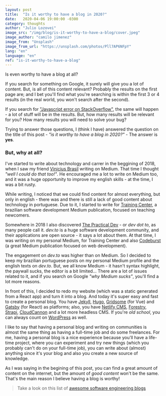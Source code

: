 ```yaml
---
layout: post
title:  "Is it worthy to have a blog in 2020?"
date:   2020-04-06 19:00:00 -0300
category: thoughts
author: "Julio Lozovei"
image_src: "/img/blog/is-it-worthy-to-have-a-blog/cover.jpeg"
image_author: "camilo jimenez"
image_from: "Unsplash"
image_from_url: "https://unsplash.com/photos/Pll7AP6NFpY"
lang: "en"
language: "en"
ref: "is-it-worthy-to-have-a-blog"
---
```

Is even worthy to have a blog at all?
<!--more-->
If you search for something on Google, it surely will give you a lot of content. But, is all of this content relevant? Probably the results on the first page are; and I bet you'll find what you're searching is within the first 3 or 4 results (in the real world, you won't search after the second).

If you search for ["Javascript error on StackOverflow"](https://stackoverflow.com/questions/tagged/javascript), the same will happen - a lot of stuff will be in the results. But, how many results will be relevant for you? How many results you will need to solve your bug?

Trying to answer those questions, I (think I have) answered the question on the title of this post - _"is it worthy to have a blog in 2020?"_ - The answer is **yes**.


### But, why at all?
I've started to write about technology and carrer in the beggining of 2018, when I saw my friend [Vinicius Brasil](https://vnbrs.com) writing on Medium. That time I thought _"well I could do that too!"_. He encouraged me a lot to write on Medium too, and it was a huge opportunity to improve my english skills - at the time, I was a bit rusty.

While writing, I noticed that we could find content for almost everything, but only in english - there was and there is still a lack of good content about technology in portuguese. Due to it, I started to write for [Training Center](https://medium.com/trainingcenter), a brazilian software development Medium publication, focused on teaching newcomers.

Somewhere in 2018 I also discovered [The Practical Dev](https://dev.to) - or _dev dot to_, as many people call it. _dev.to_ is a huge software development community, and their applications are open source - it says a lot about them. At that time, I was writing on my personal Medium, for Training Center and also [Codeburst](https://codeburst.io/) (a great Medium publication focused on web development).

The engagement on _dev.to_ was higher than on Medium. So I decided to keep my brazilian portuguese posts on my personal Medium profile and the english texts on _dev.to_. But, we all know Medium - it hasn't syntax highlight, the paywall sucks, the editor is a bit limited... There are a lot of issues related to it, and if you search on Google _"why Medium sucks"_, you'll find a lot more reasons.

In front of this, I decided to redo my website (which was a static generated from a React app) and turn it into a blog. And today it's super easy and fast to create a personal blog. You have [Jekyll](https://jekyllrb.com/), [Hugo](https://gohugo.io/), [Gridsome](https://gridsome.org/) (for Vue) and [Gatsby](https://www.gatsbyjs.org/) (for React) as platforms; also, you have [Netlify CMS](https://www.netlifycms.org/), [Forestry](https://forestry.io/), [Strapi](https://strapi.io/), [CloudCannon](https://cloudcannon.com/) and a lot more headless CMS. If you're _old school_, you can always count on [WordPress](https://wordpress.com) as well.

I like to say that having a personal blog and writing on communities is almost the same thing as having a full-time job and do some freelances. For me, having a personal blog is a nice experience because you'll have a life-time project, where you can experiment and try new things (which you probably can't do on your full-time job), you can write about (almost) anything since it's your blog and also you create a new source of knowledge.

As I was saying in the begining of this post, you can find a great amount of content on the internet, but the amount of _good content_ won't be the same. That's the main reason I believe having a blog is worthy!

> Take a look on this list of [awesome software engineering blogs](https://github.com/kilimchoi/engineering-blogs)
